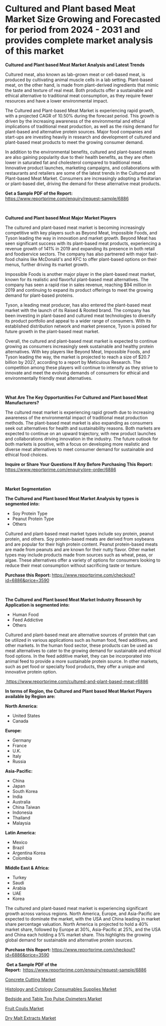 <p><h1>Cultured and Plant based Meat Market Size Growing and Forecasted for period from 2024 - 2031 and provides complete market analysis of this market</h1></p><p><strong>Cultured and Plant based Meat Market Analysis and Latest Trends</strong></p>
<p><p>Cultured meat, also known as lab-grown meat or cell-based meat, is produced by cultivating animal muscle cells in a lab setting. Plant-based meat, on the other hand, is made from plant-derived ingredients that mimic the taste and texture of real meat. Both products offer a sustainable and ethical alternative to traditional meat consumption, as they require fewer resources and have a lower environmental impact.</p><p>The Cultured and Plant-based Meat Market is experiencing rapid growth, with a projected CAGR of 10.50% during the forecast period. This growth is driven by the increasing awareness of the environmental and ethical implications of traditional meat production, as well as the rising demand for plant-based and alternative protein sources. Major food companies and start-ups are investing heavily in research and development of cultured and plant-based meat products to meet the growing consumer demand.</p><p>In addition to the environmental benefits, cultured and plant-based meats are also gaining popularity due to their health benefits, as they are often lower in saturated fat and cholesterol compared to traditional meat. Innovative product launches, marketing campaigns, and collaborations with restaurants and retailers are some of the latest trends in the Cultured and Plant-based Meat Market. Consumers are increasingly adopting a flexitarian or plant-based diet, driving the demand for these alternative meat products.</p></p>
<p><strong>Get a Sample PDF of the Report:&nbsp;</strong> <a href="https://www.reportprime.com/enquiry/request-sample/6886">https://www.reportprime.com/enquiry/request-sample/6886</a></p>
<p>&nbsp;</p>
<p><strong>Cultured and Plant based Meat Major Market Players</strong></p>
<p><p>The cultured and plant-based meat market is becoming increasingly competitive with key players such as Beyond Meat, Impossible Foods, and Tyson leading the way in innovation and market growth. Beyond Meat has seen significant success with its plant-based meat products, experiencing a revenue growth of 141% in 2019 and expanding its presence in both retail and foodservice sectors. The company has also partnered with major fast-food chains like McDonald's and KFC to offer plant-based options on their menus, further driving its market growth.</p><p>Impossible Foods is another major player in the plant-based meat market, known for its realistic and flavorful plant-based meat alternatives. The company has seen a rapid rise in sales revenue, reaching $94 million in 2019 and continuing to expand its product offerings to meet the growing demand for plant-based proteins.</p><p>Tyson, a leading meat producer, has also entered the plant-based meat market with the launch of its Raised & Rooted brand. The company has been investing in plant-based and cultured meat technologies to diversify its product portfolio and appeal to a wider range of consumers. With its established distribution network and market presence, Tyson is poised for future growth in the plant-based meat market.</p><p>Overall, the cultured and plant-based meat market is expected to continue growing as consumers increasingly seek sustainable and healthy protein alternatives. With key players like Beyond Meat, Impossible Foods, and Tyson leading the way, the market is projected to reach a size of $20.7 billion by 2027, according to a report by Meticulous Research. The competition among these players will continue to intensify as they strive to innovate and meet the evolving demands of consumers for ethical and environmentally friendly meat alternatives.</p></p>
<p>&nbsp;</p>
<p><strong>What Are The Key Opportunities For Cultured and Plant based Meat Manufacturers?</strong></p>
<p><p>The cultured meat market is experiencing rapid growth due to increasing awareness of the environmental impact of traditional meat production methods. The plant-based meat market is also expanding as consumers seek out alternatives for health and sustainability reasons. Both markets are expected to continue on an upward trajectory, with new product launches and collaborations driving innovation in the industry. The future outlook for both markets is positive, with a focus on developing more realistic and diverse meat alternatives to meet consumer demand for sustainable and ethical food choices.</p></p>
<p><strong>Inquire or Share Your Questions If Any Before Purchasing This Report:</strong> <a href="https://www.reportprime.com/enquiry/pre-order/6886">https://www.reportprime.com/enquiry/pre-order/6886</a></p>
<p>&nbsp;</p>
<p><strong>Market Segmentation</strong></p>
<p><strong>The Cultured and Plant based Meat Market Analysis by types is segmented into:</strong></p>
<p><ul><li>Soy Protein Type</li><li>Peanut Protein Type</li><li>Others</li></ul></p>
<p><p>Cultured and plant-based meat market types include soy protein, peanut protein, and others. Soy protein-based meats are derived from soybeans and are popular for their high protein content. Peanut protein-based meats are made from peanuts and are known for their nutty flavor. Other market types may include products made from sources such as wheat, peas, or algae. These alternatives offer a variety of options for consumers looking to reduce their meat consumption without sacrificing taste or texture.</p></p>
<p><strong>Purchase this Report:&nbsp;</strong><a href="https://www.reportprime.com/checkout?id=6886&price=3590">https://www.reportprime.com/checkout?id=6886&price=3590</a></p>
<p>&nbsp;</p>
<p><strong>The Cultured and Plant based Meat Market Industry Research by Application is segmented into:</strong></p>
<p><ul><li>Human Food</li><li>Feed Addictive</li><li>Others</li></ul></p>
<p><p>Cultured and plant-based meat are alternative sources of protein that can be utilized in various applications such as human food, feed additives, and other markets. In the human food sector, these products can be used as meat alternatives to cater to the growing demand for sustainable and ethical food options. In the feed additive market, they can be incorporated into animal feed to provide a more sustainable protein source. In other markets, such as pet food or specialty food products, they offer a unique and innovative protein option.</p></p>
<p><a href="https://www.reportprime.com/cultured-and-plant-based-meat-r6886">&nbsp;https://www.reportprime.com/cultured-and-plant-based-meat-r6886</a></p>
<p><strong>In terms of Region, the Cultured and Plant based Meat Market Players available by Region are:</strong></p>
<p>
    <p> <strong> North America: </strong>
        <ul>
            <li>United States</li>
            <li>Canada</li>
        </ul>
        </p> 
    <p> <strong> Europe: </strong>
        <ul>
            <li>Germany</li>
            <li>France</li>
            <li>U.K.</li>
            <li>Italy</li>
            <li>Russia</li>
        </ul>
        </p> 
    <p> <strong> Asia-Pacific: </strong>
        <ul>
            <li>China</li>
            <li>Japan</li>
            <li>South Korea</li>
            <li>India</li>
            <li>Australia</li>
            <li>China Taiwan</li>
            <li>Indonesia</li>
            <li>Thailand</li>
            <li>Malaysia</li>
        </ul>
        </p> 
    <p> <strong> Latin America: </strong>
        <ul>
            <li>Mexico</li>
            <li>Brazil</li>
            <li>Argentina Korea</li>
            <li>Colombia</li>
        </ul>
        </p> 
    <p> <strong> Middle East & Africa: </strong>
        <ul>
            <li>Turkey</li>
            <li>Saudi</li>
            <li>Arabia</li>
            <li>UAE</li>
            <li>Korea</li>
        </ul>
    </p>
    </p>
<p><p>The cultured and plant-based meat market is experiencing significant growth across various regions. North America, Europe, and Asia-Pacific are expected to dominate the market, with the USA and China leading in market share percentage valuation. North America is projected to hold a 40% market share, followed by Europe at 30%, Asia-Pacific at 25%, and the USA and China each holding a 5% market share. This highlights the growing global demand for sustainable and alternative protein sources.</p></p>
<p><strong>Purchase this Report: </strong><a href="https://www.reportprime.com/checkout?id=6886&price=3590">https://www.reportprime.com/checkout?id=6886&price=3590</a></p>
<p>&nbsp;<strong>Get a Sample PDF of the Report:&nbsp;&nbsp;</strong><a href="https://www.reportprime.com/enquiry/request-sample/6886">https://www.reportprime.com/enquiry/request-sample/6886</a></p>
<p><strong></strong></p>
<p><p><a href="https://www.linkedin.com/pulse/concrete-cutting-market-growth-outlook-from-2024-2031-projecting-i1wge?trackingId=wDx%2B%2FwipSX6TE1BQNK017Q%3D%3D">Concrete Cutting Market</a></p><p><a href="https://medium.com/@foyazahmed1999_69116/histology-and-cytology-consumables-supplies-market-trends-and-analysis-opportunities-and-8dfd0bbb6c6f">Histology and Cytology Consumables Supplies Market</a></p><p><a href="https://medium.com/@irwingibson2023/bedside-and-table-top-pulse-oximeters-market-report-by-product-type-conventional-devices-connected-dfa7e6d02357">Bedside and Table Top Pulse Oximeters Market</a></p><p><a href="https://github.com/JosephMorgnlvXXff/Market-Research-Report-List-1/blob/main/fruit-coulis-market.md">Fruit Coulis Market</a></p><p><a href="https://github.com/trameciabutler45/Market-Research-Report-List-1/blob/main/dry-malt-extracts-market.md">Dry Malt Extracts Market</a></p></p>